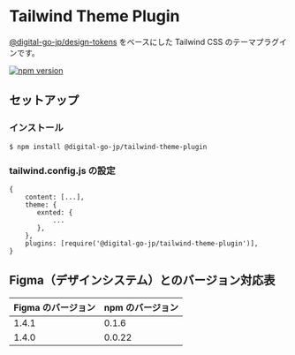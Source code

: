 # Tailwind Theme Plugin

[@digital-go-jp/design-tokens](https://www.npmjs.com/package/@digital-go-jp/design-tokens) をベースにした Tailwind CSS のテーマプラグインです。

[![npm version](https://badge.fury.io/js/@digital-go-jp%2Ftailwind-theme-plugin.svg)](https://badge.fury.io/js/@digital-go-jp%2Ftailwind-theme-plugin)

## セットアップ

### インストール

```
$ npm install @digital-go-jp/tailwind-theme-plugin
```

### tailwind.config.js の設定

```
{
    content: [...],
    theme: {
       exnted: {
           ...
       },
    },
    plugins: [require('@digital-go-jp/tailwind-theme-plugin')],
}
```

## Figma（デザインシステム）とのバージョン対応表

| Figma のバージョン | npm のバージョン |
| ------------------ | ---------------- |
| 1.4.1              | 0.1.6            |
| 1.4.0              | 0.0.22           |
